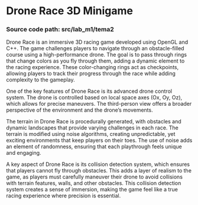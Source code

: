 # Drone Race 3D Minigame
### Source code path: src/lab_m1/tema2
Drone Race is an immersive 3D racing game developed using OpenGL and C++. The game challenges players to navigate through an obstacle-filled course using a high-performance drone. The goal is to pass through rings that change colors as you fly through them, adding a dynamic element to the racing experience. These color-changing rings act as checkpoints, allowing players to track their progress through the race while adding complexity to the gameplay.

One of the key features of Drone Race is its advanced drone control system. The drone is controlled based on local space axes (Ox, Oy, Oz), which allows for precise maneuvers. The third-person view offers a broader perspective of the environment and the drone’s movements.

The terrain in Drone Race is procedurally generated, with obstacles and dynamic landscapes that provide varying challenges in each race. The terrain is modified using noise algorithms, creating unpredictable, yet exciting environments that keep players on their toes. The use of noise adds an element of randomness, ensuring that each playthrough feels unique and engaging.

A key aspect of Drone Race is its collision detection system, which ensures that players cannot fly through obstacles. This adds a layer of realism to the game, as players must carefully maneuver their drone to avoid collisions with terrain features, walls, and other obstacles. This collision detection system creates a sense of immersion, making the game feel like a true racing experience where precision is essential.

